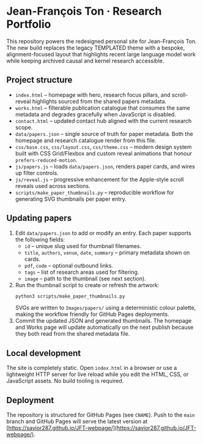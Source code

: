 # Jean-François Ton · Research Portfolio

This repository powers the redesigned personal site for Jean-François Ton. The new build replaces the legacy
TEMPLATED theme with a bespoke, alignment-focused layout that highlights recent large language model work while keeping
archived causal and kernel research accessible.

## Project structure

- `index.html` – homepage with hero, research focus pillars, and scroll-reveal highlights sourced from the shared papers
  metadata.
- `works.html` – filterable publication catalogue that consumes the same metadata and degrades gracefully when
  JavaScript is disabled.
- `contact.html` – updated contact hub aligned with the current research scope.
- `data/papers.json` – single source of truth for paper metadata. Both the homepage and research catalogue render from
  this file.
- `css/base.css`, `css/layout.css`, `css/theme.css` – modern design system built with CSS Grid/Flexbox and custom reveal
  animations that honour `prefers-reduced-motion`.
- `js/papers.js` – loads `data/papers.json`, renders paper cards, and wires up filter controls.
- `js/reveal.js` – progressive enhancement for the Apple-style scroll reveals used across sections.
- `scripts/make_paper_thumbnails.py` – reproducible workflow for generating SVG thumbnails per paper entry.

## Updating papers

1. Edit `data/papers.json` to add or modify an entry. Each paper supports the following fields:
   - `id` – unique slug used for thumbnail filenames.
   - `title`, `authors`, `venue`, `date`, `summary` – primary metadata shown on cards.
   - `pdf`, `code` – optional outbound links.
   - `tags` – list of research areas used for filtering.
   - `image` – path to the thumbnail (see next section).
2. Run the thumbnail script to create or refresh the artwork:
   ```bash
   python3 scripts/make_paper_thumbnails.py
   ```
   SVGs are written to `Images/papers/` using a deterministic colour palette, making the workflow friendly for GitHub
   Pages deployments.
3. Commit the updated JSON and generated thumbnails. The homepage and Works page will update automatically on the next
   publish because they both read from the shared metadata file.

## Local development

The site is completely static. Open `index.html` in a browser or use a lightweight HTTP server for live reload while you
edit the HTML, CSS, or JavaScript assets. No build tooling is required.

## Deployment

The repository is structured for GitHub Pages (see `CNAME`). Push to the `main` branch and GitHub Pages will serve the
latest version at [https://savior287.github.io/JFT-webpage/](https://savior287.github.io/JFT-webpage/).
